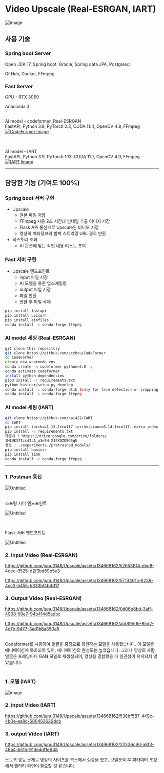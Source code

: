 # Video Upscale (Real-ESRGAN, IART) 

![image](https://www.notion.so/image/https%3A%2F%2Fprod-files-secure.s3.us-west-2.amazonaws.com%2Fa8616105-5508-4c8d-93f9-9e47a410cd89%2F6abb5902-362c-4a89-b339-e20eee707546%2F%25ED%2599%2594%25EB%25A9%25B4_%25EC%25BA%25A1%25EC%25B2%2598_2024-05-07_115341.jpg?table=block&id=2b35bce1-d4d8-4209-b8a8-a573fafdb3f5&spaceId=a8616105-5508-4c8d-93f9-9e47a410cd89&width=2000&userId=f73d4ca6-c265-4f94-8d39-cd6c6399751c&cache=v2)


## 사용 기술

### Spring boot Server

Open JDK 17, Spring boot, Gradle, Spring data JPA, Postgresql 

GitHub, Docker, FFmpeg
<br>

### Fast Server

GPU - RTX 3060

Anaconda 3

<br>
AI model - codeformer, Real-ESRGAN <br> 
FastAPI, Python 3.8, PyTorch 2.3, CUDA 11.4,  OpenCV 4.9, FFmpeg <br> 
<a href="https://github.com/sczhou/CodeFormer">
    <img src="https://github.com/junu3148/Upscale/assets/134668162/7d63c0b6-0c8b-44b4-bd4e-ca28e607acb0" alt="CodeFormer Image">
</a>

<br><br>
AI model -  IART <br> 
FastAPI, Python 3.9, PyTorch 1.13, CUDA 11.7,  OpenCV 4.9, FFmpeg <br> 
<a href="https://github.com/kai422/IART">
    <img src="https://github.com/junu3148/Upscale/assets/134668162/0c664e1e-8135-4750-b463-f50a90f8323f" alt="IART Image">
</a>


---

## 담당한 기능 (기여도 100%)

### Spring boot 서버 구현

- Upscale
    - 원본 파일 저장
    - FFmpeg 사용 2초 시간대 썸네일 추출 이미지 저장
    - Flask API 통신으로 Upscale된 비디오 저장
    - 영상의 메타정보와 함께 스트리밍 URL 경로 반환
- 히스토리 조회
    - AI 옵션에 맞는 작업 내용 리스트 조회

### Fast 서버 구현

- Upscale 엔드포인트
    - input 파일 저장
    - AI 모델을 통한 업스케일링
    - output 파일 저장
    - 파일 반환
    - 반환 후 파일 삭제

```bash
pip install fastapi
pip install uvicorn
pip install aiofiles
conda install -c conda-forge ffmpeg
```
### AI model 세팅 (Real-ESRGAN)

```bash
git clone this repository
git clone https://github.com/sczhou/CodeFormer
cd CodeFormer
create new anaconda env
conda create -n codeformer python=3.8 -y
conda activate codeformer
install python dependencies
pip3 install -r requirements.txt
python basicsr/setup.py develop
conda install -c conda-forge dlib (only for face detection or cropping with dlib)
conda install -c conda-forge ffmpeg
```
### AI model 세팅 (IART)

```bash
git clone https://github.com/kai422/IART
cd IART
pip install torch==1.13.1+cu117 torchvision==0.14.1+cu117--extra-index-url https://download.pytorch.org/whl/cu117
pip install -r requirements.txt
가중치 : https://drive.google.com/drive/folders/
1MIUK37Izc4IcA_a3eSH-21EXOZO5G5qU
경로 : ./experiments./pretrained_models/
pip install basicsr
pip install timm
conda install -c conda-forge ffmpeg
```
---

### 1. Postman 통신

![Untitled](https://www.notion.so/image/https%3A%2F%2Fprod-files-secure.s3.us-west-2.amazonaws.com%2Fa8616105-5508-4c8d-93f9-9e47a410cd89%2Fc3168894-360c-40e2-a4ef-c2c8790e6801%2FUntitled.png?table=block&id=b87d6a24-5cdd-4462-9206-d6cfa9141ba5&spaceId=a8616105-5508-4c8d-93f9-9e47a410cd89&width=2000&userId=f73d4ca6-c265-4f94-8d39-cd6c6399751c&cache=v2)

<br>
스프링 서버 엔드포인트

![Untitled](https://www.notion.so/image/https%3A%2F%2Fprod-files-secure.s3.us-west-2.amazonaws.com%2Fa8616105-5508-4c8d-93f9-9e47a410cd89%2F3b0052f0-2bf8-4ac2-acd5-4324a724d71a%2FUntitled.png?table=block&id=f819cf8e-e73b-4095-82ec-3e47bc676679&spaceId=a8616105-5508-4c8d-93f9-9e47a410cd89&width=2000&userId=f73d4ca6-c265-4f94-8d39-cd6c6399751c&cache=v2)

<br>

Flask 서버 엔드포인트

![Untitled](https://www.notion.so/image/https%3A%2F%2Fprod-files-secure.s3.us-west-2.amazonaws.com%2Fa8616105-5508-4c8d-93f9-9e47a410cd89%2F43da8291-fcac-4e3d-a66d-a83bb59cdeb8%2FUntitled.png?table=block&id=a6278f64-42d6-4cd1-8946-87f796b165bb&spaceId=a8616105-5508-4c8d-93f9-9e47a410cd89&width=1550&userId=f73d4ca6-c265-4f94-8d39-cd6c6399751c&cache=v2)

### 2. Input Video (Real-ESRGAN)



https://github.com/junu3148/Upscale/assets/134668162/52653814-ded8-4dee-9525-d2f3bd59b5e3




https://github.com/junu3148/Upscale/assets/134668162/57134615-8236-4cc3-b455-b333bf4b4d17



### 3. Output Video (Real-ESRGAN)



https://github.com/junu3148/Upscale/assets/134668162/0d06b8bd-3aff-4998-90e7-94b414d5adbc




https://github.com/junu3148/Upscale/assets/134668162/abf89506-95d2-4c7e-9477-3ad1b6a350a5




<br>
Codeformer를 사용하여 얼굴을 중점으로 복원하는 모델을 사용했습니다. 이 모델은 애니메이션에 특화되어 있어, 애니메이션의 완성도는 높았습니다. 그러나 영상의 사람 얼굴은 프레임마다 GAN 모델로 재생성되어, 영상을 결합했을 때 일관성이 유지되지 않았습니다.
<br>
<br>

### 1. 모델 (IART)

![image](https://github.com/junu3148/Upscale/assets/134668162/1d1aff22-c059-4035-bff8-f2caffce2405)



### 2. input Video (IART)




https://github.com/junu3148/Upscale/assets/134668162/538bf587-449c-4b0e-aa8c-680482629dcb




### 3. output Video (IART)




https://github.com/junu3148/Upscale/assets/134668162/22336c60-a8f3-46a4-b51b-91deddf1e648

노트북 성능 문제로 영상의 사이즈를 축소해서 실증을 했고, 모델분석 후 파라미터 조정해서 퀄리티 확인이 필요할 것 같습니다.



